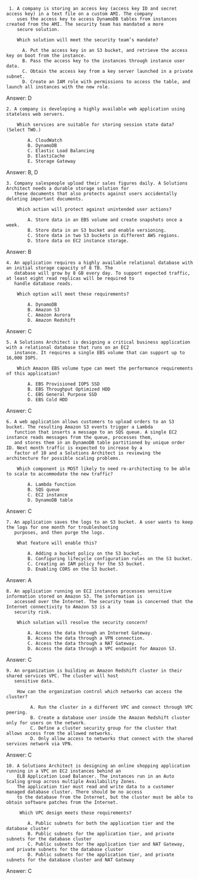      1. A company is storing an access key (access key ID and secret access key) in a text file on a custom AMI. The company 
        uses the access key to access DynamoDB tables from instances created from the AMI. The security team has mandated a more 
        secure solution.

        Which solution will meet the security team’s mandate?

          A. Put the access key in an S3 bucket, and retrieve the access key on boot from the instance.
          B. Pass the access key to the instances through instance user data.
          C. Obtain the access key from a key server launched in a private subnet.
          D. Create an IAM role with permissions to access the table, and launch all instances with the new role.
    
Answer: D 

    2. A company is developing a highly available web application using stateless web servers. 

        Which services are suitable for storing session state data? (Select TWO.)

            A. CloudWatch
            B. DynamoDB
            C. Elastic Load Balancing
            D. ElastiCache
            E. Storage Gateway
    
Answer: B, D

    3. Company salespeople upload their sales figures daily. A Solutions Architect needs a durable storage solution for 
       these documents that also protects against users accidentally deleting important documents.

        Which action will protect against unintended user actions?

            A. Store data in an EBS volume and create snapshots once a week.
            B. Store data in an S3 bucket and enable versioning.
            C. Store data in two S3 buckets in different AWS regions.
            D. Store data on EC2 instance storage.
    
Answer: B


    4. An application requires a highly available relational database with an initial storage capacity of 8 TB. The 
       database will grow by 8 GB every day. To support expected traffic, at least eight read replicas will be required to 
       handle database reads.

        Which option will meet these requirements?
    
            A. DynamoDB
            B. Amazon S3
            C. Amazon Aurora
            D. Amazon Redshift
    
Answer: C
 
    5. A Solutions Architect is designing a critical business application with a relational database that runs on an EC2 
       instance. It requires a single EBS volume that can support up to 16,000 IOPS.

        Which Amazon EBS volume type can meet the performance requirements of this application?

            A. EBS Provisioned IOPS SSD
            B. EBS Throughput Optimized HDD
            C. EBS General Purpose SSD
            D. EBS Cold HDD
    
Answer: C


    6. A web application allows customers to upload orders to an S3 bucket. The resulting Amazon S3 events trigger a Lambda 
       function that inserts a message to an SQS queue. A single EC2 instance reads messages from the queue, processes them, 
       and stores them in an DynamoDB table partitioned by unique order ID. Next month traffic is expected to increase by a 
       factor of 10 and a Solutions Architect is reviewing the architecture for possible scaling problems.

        Which component is MOST likely to need re-architecting to be able to scale to accommodate the new traffic?

            A. Lambda function
            B. SQS queue
            C. EC2 instance
            D. DynamoDB table
    
Answer: C

    7. An application saves the logs to an S3 bucket. A user wants to keep the logs for one month for troubleshooting 
       purposes, and then purge the logs.

        What feature will enable this?

            A. Adding a bucket policy on the S3 bucket.
            B. Configuring lifecycle configuration rules on the S3 bucket.
            C. Creating an IAM policy for the S3 bucket.
            D. Enabling CORS on the S3 bucket.

Answer: A

    8. An application running on EC2 instances processes sensitive information stored on Amazon S3. The information is 
       accessed over the Internet. The security team is concerned that the Internet connectivity to Amazon S3 is a 
       security risk.

        Which solution will resolve the security concern?
   
            A. Access the data through an Internet Gateway.
            B. Access the data through a VPN connection.
            C. Access the data through a NAT Gateway.
            D. Access the data through a VPC endpoint for Amazon S3.
    
Answer: C

    9. An organization is building an Amazon Redshift cluster in their shared services VPC. The cluster will host 
       sensitive data.

        How can the organization control which networks can access the cluster?

             A. Run the cluster in a different VPC and connect through VPC peering.
             B. Create a database user inside the Amazon Redshift cluster only for users on the network.
             C. Define a cluster security group for the cluster that allows access from the allowed networks.
             D. Only allow access to networks that connect with the shared services network via VPN.

Answer: C

    10. A Solutions Architect is designing an online shopping application running in a VPC on EC2 instances behind an 
        ELB Application Load Balancer. The instances run in an Auto Scaling group across multiple Availability Zones. 
        The application tier must read and write data to a customer managed database cluster. There should be no access 
        to the database from the Internet, but the cluster must be able to obtain software patches from the Internet.

         Which VPC design meets these requirements?
    
            A. Public subnets for both the application tier and the database cluster
            B. Public subnets for the application tier, and private subnets for the database cluster
            C. Public subnets for the application tier and NAT Gateway, and private subnets for the database cluster
            D. Public subnets for the application tier, and private subnets for the database cluster and NAT Gateway

Answer: C